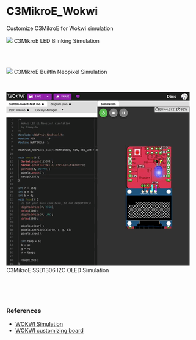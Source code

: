 # C3MikroE_Wokwi
Customize C3MikroE for Wokwi simulation


<img src= "pic/C3MikroE_WokwiLED.gif" width=480>   C3MikroE LED Blinking Simulation

<br>
<br>

<img src= "pic/WokwiC3MikroE_NeopixelLED.gif" width=480>   C3MikroE BuiltIn Neopixel Simulation

<br>

<img src= "pic/WokwiC3MikroE_OLED.gif" width=480>   C3MikroE SSD1306 I2C OLED Simulation

<br>
<br>
<br>

### References
  - [WOKWI Simulation](https://wokwi.com/)
  - [WOKWI customizing board](https://github.com/wokwi/wokwi-boards)
